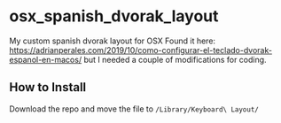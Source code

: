 # osx_spanish_dvorak_layout

My custom spanish dvorak layout for OSX
Found it here: https://adrianperales.com/2019/10/como-configurar-el-teclado-dvorak-espanol-en-macos/ but I needed a couple of modifications for coding.

## How to Install

Download the repo and move the file to `/Library/Keyboard\ Layout/`
